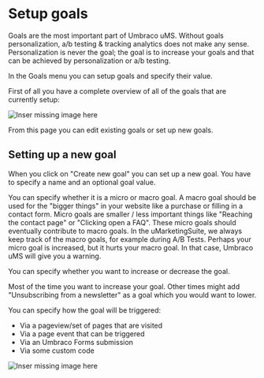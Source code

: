 # Setup goals

Goals are the most important part of Umbraco uMS. Without goals personalization, a/b testing & tracking analytics does not make any sense. Personalization is never the goal; the goal is to increase your goals and that can be achieved by personalization or a/b testing.

In the Goals menu you can setup goals and specify their value.

First of all you have a complete overview of all of the goals that are currently setup:

![Inser missing image here]()

From this page you can edit existing goals or set up new goals.

## Setting up a new goal

When you click on "Create new goal" you can set up a new goal. You have to specify a name and an optional goal value. 

You can specify whether it is a micro or macro goal. A macro goal should be used for the "bigger things" in your website like a purchase or filling in a contact form. Micro goals are smaller / less important things like "Reaching the contact page" or "Clicking open a FAQ". These micro goals should eventually contribute to macro goals. In the uMarketingSuite, we always keep track of the macro goals, for example during A/B Tests. Perhaps your micro goal is increased, but it hurts your macro goal. In that case, Umbraco uMS will give you a warning.

You can specify whether you want to increase or decrease the goal. 

Most of the time you want to increase your goal. Other times might add "Unsubscribing from a newsletter" as a goal which you would want to lower.

You can specify how the goal will be triggered:

- Via a pageview/set of pages that are visited
- Via a page event that can be triggered
- Via an Umbraco Forms submission
- Via some custom code

![Inser missing image here]()